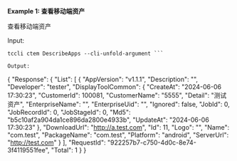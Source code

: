 **Example 1: 查看移动端资产**

查看移动端资产

Input: 

```
tccli ctem DescribeApps --cli-unfold-argument ```

Output: 
```
{
    "Response": {
        "List": [
            {
                "AppVersion": "v1.1.1",
                "Description": "",
                "Developer": "tester",
                "DisplayToolCommon": {
                    "CreateAt": "2024-06-06 17:30:23",
                    "CustomerId": 100081,
                    "CustomerName": "5555",
                    "Detail": "测试资产",
                    "EnterpriseName": "",
                    "EnterpriseUid": "",
                    "Ignored": false,
                    "JobId": 0,
                    "JobRecordId": 0,
                    "JobStageId": 0,
                    "Md5": "b5c10af2a904da1ce896da2800e4933b",
                    "UpdateAt": "2024-06-06 17:30:23"
                },
                "DownloadUrl": "http://a.test.com",
                "Id": 11,
                "Logo": "",
                "Name": "com.test",
                "PackageName": "com.test",
                "Platform": "android",
                "ServerUrl": "http://test.com"
            }
        ],
        "RequestId": "922257b7-c750-4d0c-8e74-3f4119551fee",
        "Total": 1
    }
}
```

